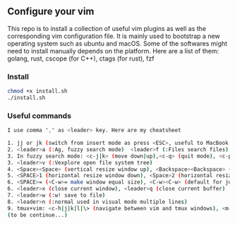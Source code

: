 ## Configure your vim

This repo is to install a collection of useful vim plugins as well as the corresponding vim configuration file.
It is mainly used to bootstrap a new operating system such as ubuntu and macOS. Some of the softwares might need to install manually depends on the platform.
Here are a list of them: golang, rust, cscope (for C++), ctags (for rust), fzf

### Install

```bash
chmod +x install.sh
./install.sh
```

### Useful commands

```bash
I use comma "," as <leader> key. Here are my cheatsheet

1. jj or jk (switch from insert mode as press <ESC>, useful to MacBook touchbar)
2. <leader>a (:Ag, fuzzy search mode)  <leader>f (:Files search files), :Tags (search ctags -R . generated)
3. In fuzzy search mode: <c-j|k> (move down|up),<c-q> (quit mode), <c-p|n> (jump to prev|next search phrase)
3. <leader>v (:Vexplore open file system tree)
4. <Space><Space> (vertical resize window up), <Backspace><Backspace> (vertical resize window down)
5. <SPACE>1 (horizontal resize window down), <Space>2 (horizontal resize window up)
6. <SPACE>= (<C-w>= make window equal size), <C-w><C-w> (default for jump between windows)
6. <leader>x (close current window), <leader>q (close current buffer)
7. <leader>w (:w! save to file)
8. <leader>n (:normal used in visual mode multiple lines)
9. tmux+vim: <c-h|j|k|l|\> (navigate between vim and tmux windows), <m-h|j|k|l> (resize window size)
(to be continue...)
```
